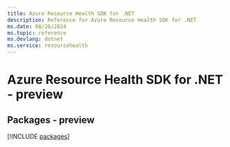 ```yaml
---
title: Azure Resource Health SDK for .NET
description: Reference for Azure Resource Health SDK for .NET
ms.date: 08/26/2024
ms.topic: reference
ms.devlang: dotnet
ms.service: resourcehealth
---
```

# Azure Resource Health SDK for .NET - preview
## Packages - preview
[!INCLUDE [packages](resource-health-index.md)]